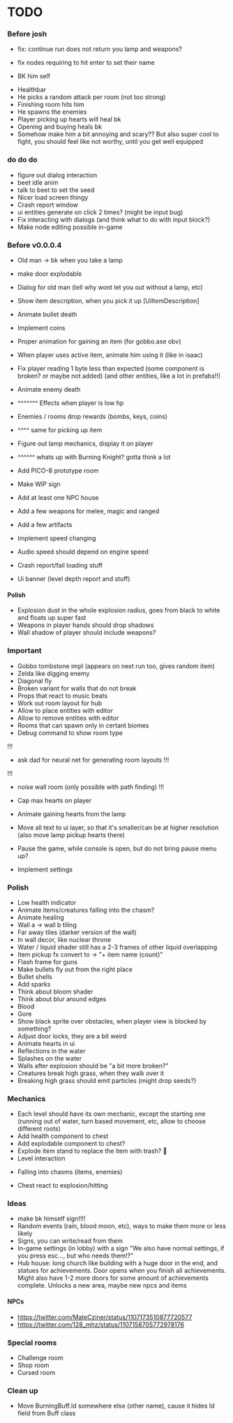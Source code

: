# TODO

### Before josh

* fix: continue run does not return you lamp and weapons?
* fix nodes requiring to hit enter to set their name

* BK him self
 + Healthbar
 + He picks a random attack per room (not too strong)
 + Finishing room hits him
 + He spawns the enemies
 + Player picking up hearts will heal bk
 + Opening and buying heals bk
 + Somehow make him a bit annoying and scary?? But also super cool to fight, you should feel like not worthy, until you get well equipped

### do do do

* figure out dialog interaction
* beet idle anim
* talk to beet to set the seed
* Nicer load screen thingy
* Crash report window
* ui entities generate on click 2 times? (might be input bug)
* Fix interacting with dialogs (and think what to do with input block?)
* Make node editing possible in-game

### Before v0.0.0.4

* Old man -> bk when you take a lamp
* make door explodable
* Dialog for old man (tell why wont let you out without a lamp, etc)

* Show item description, when you pick it up [UiItemDescription]
* Animate bullet death
* Implement coins
* Proper animation for gaining an item (for gobbo.ase obv)
* When player uses active item, animate him using it (like in isaac)
 
* Fix player reading 1 byte less than expected (some component is broken? or maybe not added) (and other entities, like a lot in prefabs!!)

* Animate enemy death
* ^^^^^^^ Effects when player is low hp

* Enemies / rooms drop rewards (bombs, keys, coins)

* ^^^^ same for picking up item

* Figure out lamp mechanics, display it on player
* ^^^^^^ whats up with Burning Knight? gotta think a lot

* Add PICO-8 prototype room
* Make WIP sign
* Add at least one NPC house

* Add a few weapons for melee, magic and ranged
* Add a few artifacts

* Implement speed changing
* Audio speed should depend on engine speed

* Crash report/fail loading stuff

* Ui banner (level depth report and stuff)

#### Polish

* Explosion dust in the whole explosion radius, goes from black to white and floats up super fast
* Weapons in player hands should drop shadows
* Wall shadow of player should include weapons?

### Important

* Gobbo tombstone impl (appears on next run too, gives random item)
* Zelda like digging enemy
* Diagonal fly
* Broken variant for walls that do not break
* Props that react to music beats
* Work out room layout for hub
* Allow to place entities with editor
* Allow to remove entities with editor
* Rooms that can spawn only in certant biomes
* Debug command to show room type

!!!
* ask dad for neural net for generating room layouts
!!!

!!!
* noise wall room (only possible with path finding)
!!!

* Cap max hearts on player
* Animate gaining hearts from the lamp
* Move all text to ui layer, so that it's smaller/can be at higher resolution (also move lamp pickup hearts there)
* Pause the game, while console is open, but do not bring pause menu up?
* Implement settings

### Polish

* Low health indicator
* Animate items/creatures falling into the chasm?
* Animate healing
* Wall a -> wall b tiling
* Far away tiles (darker version of the wall)
* In wall decor, like nuclear throne
* Water / liquid shader still has a 2-3 frames of other liquid overlapping
* Item pickup fx convert to -> "+ item name (count)"
* Flash frame for guns
* Make bullets fly out from the right place
* Bullet shells
* Add sparks
* Think about bloom shader
* Think about blur around edges
* Blood
* Gore
* Show black sprite over obstacles, when player view is blocked by something?
* Adjust door locks, they are a bit weird
* Animate hearts in ui
* Reflections in the water
* Splashes on the water
* Walls after explosion should be "a bit more broken?"
* Creatures break high grass, when they walk over it
* Breaking high grass should emit particles (might drop seeds?)

### Mechanics

* Each level should have its own mechanic, except the starting one (running out of water, turn based movement, etc, allow to choose different roots)
* Add health component to chest
* Add explodable component to chest?
* Explode item stand to replace the item with trash? :thinking:
* Level interaction
 + Falling into chasms (items, enemies)
* Chest react to explosion/hitting

### Ideas

* make bk himself sign!!!!
* Random events (rain, blood moon, etc), ways to make them more or less likely
* Signs, you can write/read from them
* In-game settings (in lobby) with a sign "We also have normal settings, if you press esc..., but who needs them!?"
* Hub house: long church like building with a huge door in the end, and statues for achievements. Door opens when you finish all achievements. Might also have 1-2 more doors for some amount of achievements complete. Unlocks a new area, maybe new npcs and items

#### NPCs

* https://twitter.com/MateCziner/status/1107173510877720577
* https://twitter.com/128_mhz/status/1107158705772978176

### Special rooms

* Challenge room
* Shop room
* Cursed room

### Clean up

* Move BurningBuff.Id somewhere else (other name), cause it hides Id field from Buff class

